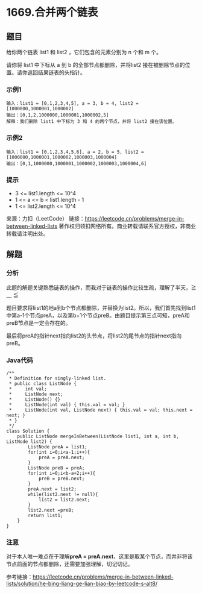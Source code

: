 # 1669.合并两个链表

## 题目

给你两个链表 list1 和 list2 ，它们包含的元素分别为 n 个和 m 个。

请你将 list1 中下标从 a 到 b 的全部节点都删除，并将list2 接在被删除节点的位置。请你返回结果链表的头指针。

### 示例1

```
输入：list1 = [0,1,2,3,4,5], a = 3, b = 4, list2 = [1000000,1000001,1000002]
输出：[0,1,2,1000000,1000001,1000002,5]
解释：我们删除 list1 中下标为 3 和 4 的两个节点，并将 list2 接在该位置。
```

### 示例2

```
输入：list1 = [0,1,2,3,4,5,6], a = 2, b = 5, list2 = [1000000,1000001,1000002,1000003,1000004]
输出：[0,1,1000000,1000001,1000002,1000003,1000004,6]
```

### 提示

- 3 <= list1.length <= 10^4
- 1 <= a <= b < list1.length - 1
- 1 <= list2.length <= 10^4

来源：力扣（LeetCode）
链接：https://leetcode.cn/problems/merge-in-between-linked-lists
著作权归领扣网络所有。商业转载请联系官方授权，非商业转载请注明出处。

## 解题

### 分析

此题的解题关键熟悉链表的操作，而我对于链表的操作比较生疏，理解了半天，≧ ﹏ ≦

题目要求将liist1的地a到b个节点都删除，并替换为list2。所以，我们首先找到list1中第a-1个节点preA，以及第b+1个节点preB。由题目提示第三点可知，preA和preB节点是一定会存在的。

最后将preA的指针next指向list2的头节点，将list2的尾节点的指针next指向preB。

### Java代码

```
/**
 * Definition for singly-linked list.
 * public class ListNode {
 *     int val;
 *     ListNode next;
 *     ListNode() {}
 *     ListNode(int val) { this.val = val; }
 *     ListNode(int val, ListNode next) { this.val = val; this.next = next; }
 * }
 */
class Solution {
    public ListNode mergeInBetween(ListNode list1, int a, int b, ListNode list2) {
        ListNode preA = list1;
        for(int i=0;i<a-1;i++){
            preA = preA.next;
        }
        ListNode preB = preA;
        for(int i=0;i<b-a+2;i++){
            preB = preB.next;
        }
        preA.next = list2;
        while(list2.next != null){
            list2 = list2.next;
        }
        list2.next =preB;
        return list1;
    }
}
```

### 注意

对于本人唯一难点在于理解**preA = preA.next**，这里是取某个节点，而并非将该节点前面的节点都删除，还需要加强理解，切记切记。

参考链接：https://leetcode.cn/problems/merge-in-between-linked-lists/solution/he-bing-liang-ge-lian-biao-by-leetcode-s-alt8/